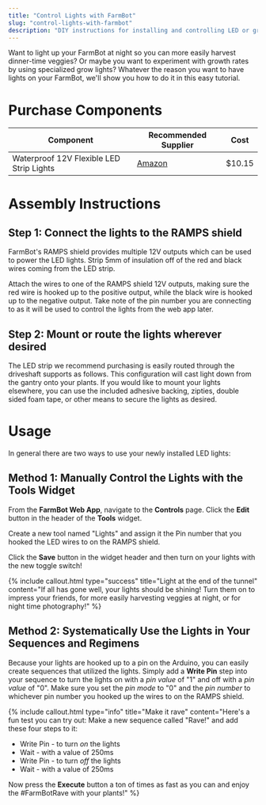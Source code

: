 ```yaml
---
title: "Control Lights with FarmBot"
slug: "control-lights-with-farmbot"
description: "DIY instructions for installing and controlling LED or grow lights with FarmBot"
---
```


Want to light up your FarmBot at night so you can more easily harvest dinner-time veggies? Or maybe you want to experiment with growth rates by using specialized grow lights? Whatever the reason you want to have lights on your FarmBot, we'll show you how to do it in this easy tutorial.




# Purchase Components



|Component                     |Recommended Supplier          |Cost                          |
|------------------------------|------------------------------|------------------------------|
|Waterproof 12V Flexible LED Strip Lights|[Amazon](http://smile.amazon.com/Waterproof-Flexible-Lights-Daylight-Lumens/dp/B00JQV6U7Q/ref=redir_mobile_desktop?ie=UTF8&*Version*=1&*entries*=0)|$10.15



# Assembly Instructions

## Step 1: Connect the lights to the RAMPS shield
FarmBot's RAMPS shield provides multiple 12V outputs which can be used to power the LED lights. Strip 5mm of insulation off of the red and black wires coming from the LED strip.


Attach the wires to one of the RAMPS shield 12V outputs, making sure the red wire is hooked up to the positive output, while the black wire is hooked up to the negative output. Take note of the pin number you are connecting to as it will be used to control the lights from the web app later.


## Step 2: Mount or route the lights wherever desired
The LED strip we recommend purchasing is easily routed through the driveshaft supports as follows. This configuration will cast light down from the gantry onto your plants. If you would like to mount your lights elsewhere, you can use the included adhesive backing, zipties, double sided foam tape, or other means to secure the lights as desired.







# Usage

In general there are two ways to use your newly installed LED lights:
## Method 1: Manually Control the Lights with the Tools Widget
From the **FarmBot Web App**, navigate to the **Controls** page. Click the **Edit** button in the header of the **Tools** widget.


Create a new tool named "Lights" and assign it the Pin number that you hooked the LED wires to on the RAMPS shield.


Click the **Save** button in the widget header and then turn on your lights with the new toggle switch!





{%
include callout.html
type="success"
title="Light at the end of the tunnel"
content="If all has gone well, your lights should be shining! Turn them on to impress your friends, for more easily harvesting veggies at night, or for night time photography!"
%}




## Method 2: Systematically Use the Lights in Your Sequences and Regimens
Because your lights are hooked up to a pin on the Arduino, you can easily create sequences that utilized the lights. Simply add a **Write Pin** step into your sequence to turn the lights on with a *pin value* of "1" and off with a *pin value* of "0". Make sure you set the *pin mode* to "0" and the *pin number* to whichever pin number you hooked up the wires to on the RAMPS shield.




{%
include callout.html
type="info"
title="Make it rave"
content="Here's a fun test you can try out: Make a new sequence called \"Rave!\" and add these four steps to it:
* Write Pin - to turn *on* the lights
* Wait - with a value of 250ms
* Write Pin - to turn *off* the lights
* Wait - with a value of 250ms

Now press the **Execute** button a ton of times as fast as you can and enjoy the #FarmBotRave with your plants!"
%}




